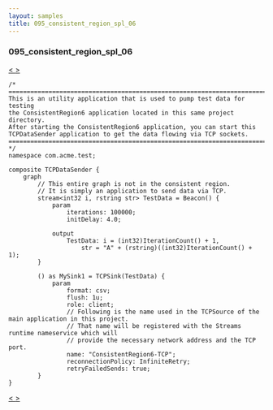 ```yaml
---
layout: samples
title: 095_consistent_region_spl_06
---
```


### 095_consistent_region_spl_06

<div class="sampleNav"><a class="button" href="/streamsx.documentation/samples/spl-for-beginner/095_consistent_region_spl_06_com_acme_test_ConsistentRegion6_spl/"> < </a><a class="button" href="/streamsx.documentation/samples/spl-for-beginner/096_consistent_region_cpp_07_com_acme_test_ConsistentRegion7_spl/"> > </a>
</div>

~~~~~~
/*
============================================================================
This is an utility application that is used to pump test data for testing
the ConsistentRegion6 application located in this same project directory.
After starting the ConsistentRegion6 application, you can start this
TCPDataSender application to get the data flowing via TCP sockets. 
============================================================================ 
*/
namespace com.acme.test;

composite TCPDataSender {
	graph
		// This entire graph is not in the consistent region.
		// It is simply an application to send data via TCP.
		stream<int32 i, rstring str> TestData = Beacon() {
			param
				iterations: 100000;
				initDelay: 4.0;
				
			output
				TestData: i = (int32)IterationCount() + 1,
					str = "A" + (rstring)((int32)IterationCount() + 1);
		}
		
		() as MySink1 = TCPSink(TestData) {
			param
				format: csv;
				flush: 1u;
				role: client;
				// Following is the name used in the TCPSource of the main application in this project.
				// That name will be registered with the Streams runtime nameservice which will
				// provide the necessary network address and the TCP port.
				name: "ConsistentRegion6-TCP";
				reconnectionPolicy: InfiniteRetry;
				retryFailedSends: true;
		}		
}

~~~~~~

<div class="sampleNav"><a class="button" href="/streamsx.documentation/samples/spl-for-beginner/095_consistent_region_spl_06_com_acme_test_ConsistentRegion6_spl/"> < </a><a class="button" href="/streamsx.documentation/samples/spl-for-beginner/096_consistent_region_cpp_07_com_acme_test_ConsistentRegion7_spl/"> > </a>
</div>

